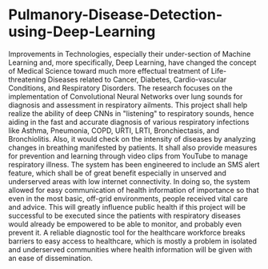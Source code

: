 # Pulmanory-Disease-Detection-using-Deep-Learning

Improvements in Technologies, especially their under-section of Machine Learning and, more specifically, Deep Learning, have changed the concept of Medical Science toward much more effectual treatment of Life-threatening Diseases related to Cancer, Diabetes, Cardio-vascular Conditions, and Respiratory Disorders. The research focuses on the implementation of Convolutional Neural Networks over lung sounds for diagnosis and assessment in respiratory ailments. This project shall help realize the ability of deep CNNs in "listening" to respiratory sounds, hence aiding in the fast and accurate diagnosis of various respiratory infections like Asthma, Pneumonia, COPD, URTI, LRTI, Bronchiectasis, and Bronchiolitis. Also, it would check on the intensity of diseases by analyzing changes in breathing manifested by patients. It shall also provide measures for prevention and learning through video clips from YouTube to manage respiratory illness.
The system has been engineered to include an SMS alert feature, which shall be of great benefit especially in unserved and underserved areas with low internet connectivity. In doing so, the system allowed for easy communication of health information of importance so that even in the most basic, off-grid environments, people received vital care and advice. This will greatly influence public health if this project will be successful to be executed since the patients with respiratory diseases would already be empowered to be able to monitor, and probably even prevent it. A reliable diagnostic tool for the healthcare workforce breaks barriers to easy access to healthcare, which is mostly a problem in isolated and underserved communities where health information will be given with an ease of dissemination.
